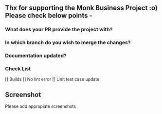 ## Thx for supporting the Monk Business Project :o) Please check below points -

### What does your PR provide the project with?
<!-- Bug fix? Code improvement? Give a short description -->


### In which branch do you wish to merge the changes?
<!-- main, development, etc.? -->

### Documentation updated?
<!-- Yes/No -->

### Check List
[] Builds
[] No lint error
[] Unit test case update

## Screenshot

Please add appropiate screenshots
